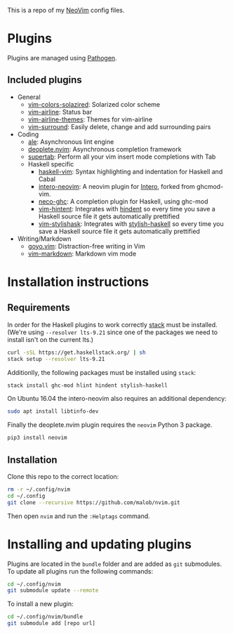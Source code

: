 This is a repo of my [NeoVim](https://neovim.io) config files.

# Plugins
Plugins are managed using [Pathogen](https://github.com/tpope/vim-pathogen).

## Included plugins
* General
  * [vim-colors-solazired](https://github.com/altercation/vim-colors-solarized): Solarized color scheme
  * [vim-airline](https://github.com/vim-airline/vim-airline): Status bar
  * [vim-airline-themes](https://github.com/vim-airline/vim-airline-themes): Themes for vim-airline
  * [vim-surround](https://github.com/tpope/vim-surround): Easily delete, change and add surrounding pairs
* Coding
  * [ale](https://github.com/w0rp/ale): Asynchronous lint engine
  * [deoplete.nvim](https://github.com/Shougo/deoplete.nvim): Asynchronous completion framework
  * [supertab](https://github.com/ervandew/supertab): Perform all your vim insert mode completions with Tab
  * Haskell specific
    * [haskell-vim](https://github.com/neovimhaskell/haskell-vim): Syntax highlighting and indentation for Haskell and Cabal
    * [intero-neovim](https://github.com/parsonsmatt/intero-neovim): A neovim plugin for [Intero](https://commercialhaskell.github.io/intero/), forked from ghcmod-vim.
    * [neco-ghc](https://github.com/eagletmt/neco-ghc): A completion plugin for Haskell, using ghc-mod
    * [vim-hintent](https://github.com/alx741/vim-hindent): Integrates with [hindent](https://github.com/chrisdone/hindent) so every time you save a Haskell source file it gets automatically prettified
    * [vim-stylishask](https://github.com/alx741/vim-stylishask): Integrates with [stylish-haskell](https://github.com/jaspervdj/stylish-haskell) so every time you save a Haskell source file it gets automatically prettified
* Writing/Markdown
	* [goyo.vim](https://github.com/junegunn/goyo.vim): Distraction-free writing in Vim
	* [vim-markdown](https://github.com/gabrielelana/vim-markdown): Markdown vim mode

# Installation instructions

## Requirements
In order for the Haskell plugins to work correctly [stack](https://docs.haskellstack.org/en/stable/README/) must be installed. (We're using `--resolver lts-9.21` since one of the packages we need to install isn't on the current lts.)
```bash
curl -sSL https://get.haskellstack.org/ | sh
stack setup --resolver lts-9.21
```

Additionlly, the following packages must be installed using `stack`:
```bash
stack install ghc-mod hlint hindent stylish-haskell
```

On Ubuntu 16.04 the intero-neovim also requires an additional dependency:
```bash
sudo apt install libtinfo-dev
```

Finally the deoplete.nvim plugin requires the `neovim` Python 3 package.
```bash
pip3 install neovim
```

## Installation
Clone this repo to the correct location:
```bash
rm -r ~/.config/nvim
cd ~/.config
git clone --recursive https://github.com/malob/nvim.git
```

Then open `nvim` and run the `:Helptags` command.

# Installing and updating plugins
Plugins are located in the `bundle` folder and are added as `git` submodules. To update all plugins run the following commands:
```bash
cd ~/.config/nvim
git submodule update --remote
```

To install a new plugin:
```bash
cd ~/.config/nvim/bundle
git submodule add [repo url]
```
